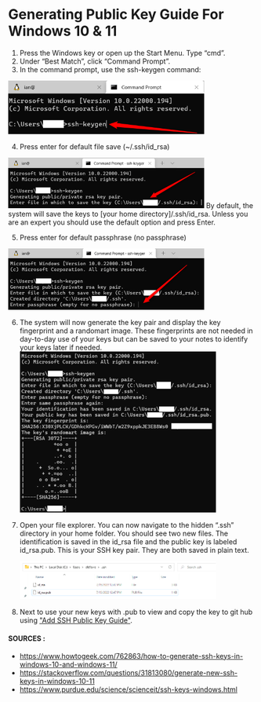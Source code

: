 # Generating Public Key Guide For Windows 10 & 11

1. Press the Windows key or open up the Start Menu. Type “cmd”.
2. Under “Best Match”, click “Command Prompt”.
3. In the command prompt, use the ssh-keygen command:
<img src="https://github.com/hpngithub/GitHubKB/blob/main/SSH%20Public%20Key/Windows/Images/S3.png?raw=true" width="400x"/>

4. Press enter for default file save (~/.ssh/id_rsa)
<img src="https://github.com/hpngithub/GitHubKB/blob/main/SSH%20Public%20Key/Windows/Images/S4.png?raw=true" width="400x"/>
By default, the system will save the keys to [your home directory]/.ssh/id_rsa.  Unless you are an expert you should use the default option and press Enter.

5. Press enter for default passphrase (no passphrase)
<img src="https://github.com/hpngithub/GitHubKB/blob/main/SSH%20Public%20Key/Windows/Images/S5.png?raw=true" width="400x"/>

6. The system will now generate the key pair and display the key fingerprint and a randomart image. These fingerprints are not needed in day-to-day use of your keys but can be saved to your notes to identify your keys later if needed.<img src="https://github.com/hpngithub/GitHubKB/blob/main/SSH%20Public%20Key/Windows/Images/S6.png?raw=true" width="400x"/>

7. Open your file explorer.  You can now navigate to the hidden “.ssh” directory in your home folder. You should see two new files. The identification is saved in the id_rsa file and the public key is labeled id_rsa.pub. This is your SSH key pair. They are both saved in plain text.

    <img src="https://github.com/hpngithub/GitHubKB/blob/main/SSH%20Public%20Key/Windows/Images/S7.png?raw=true" width="400x"/>

8. Next to use your new keys with .pub to view and copy the key to git hub using ["Add SSH Public Key Guide"](https://github.com/hpngithub/GitHubKB/blob/main/Documents/Add%20SSH%20Public%20Key%20Guide.md/ "Visit Add SSH Public Key Guide!").

####  SOURCES :

* https://www.howtogeek.com/762863/how-to-generate-ssh-keys-in-windows-10-and-windows-11/
* https://stackoverflow.com/questions/31813080/generate-new-ssh-keys-in-windows-10-11
* https://www.purdue.edu/science/scienceit/ssh-keys-windows.html 
